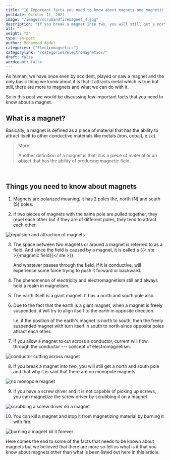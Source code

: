 ```yaml
---
title: "10 Important facts you need to know about magnets and magnetic fields"
postdate: October 11, 2021
image: "/images/scrubandfiremagnet_4.jpg"
description: "If you break a magnet into two, you will still get a north and south pole and that why it is said that there are no monopole magnets. You can kill a magnet and stop it from magnetizing material by burning it with fire."
alt: ""
weight: "3"
type: em-post
author: Mohammad Abdul
categories: ["Electromagnetics"]
categorylink: "/categories/electromagnetics/"
draft: false
wordcount: false
---
```


As human, we have once even by accident, played or saw a magnet and the only basic thing we know about it is that it attracts metal which is true but still, there are more to magnets and what we can do with it.

So in this post we would be discussing few important facts that you need to know about a magnet.

## What is a magnet?

Basically, a magnet is defined as a piece of material that has the ability to attract itself to other conductive materials like metals (iron, cobalt, e.t.c).

<blockquote class="blockquote">
<p class="little-nugget">More</p>
<p class="quote-text">
Another definition of a magnet is that; it is a piece of material or an object that has the ability of producing magnetic field.</p>
</blockquote>

<br>

## Things you need to know about magnets

1. Magnets are polarized meaning, it has 2 poles the, north (N) and south (S) poles.

2. If two pieces of magnets with the same pole are pulled together, they repel each other but if they are of different poles, they tend to attract each other.

<img loading="lazy" src="/images/repelandattract_2.jpg" alt="repulsion and attraction of magnets">

3. The space between two magnets or around a magnet is referred to as a field. And since the field is caused by a magnet, it is called a {{< ste >}}magnetic field{{</ ste >}}.

   And whatever passes through the field, if it is conductive, will experience some force trying to push it forward or backward.

4. The phenomenon of electricity and electromagnetism still and always hold a realm in magnetism.

5. The earth itself is a giant magnet. It has a north and south pole also.

6. Due to the fact that the earth is a giant magnet, when a magnet is freely suspended, it will try to align itself to the earth in opposite direction.

   I.e. if the position of the earth's magnet is north to south, then the freely suspended magnet with turn itself in south to north since opposite poles attract each other.

7. If you allow a magnet to cut across a conductor, current will flow through the conductor --- concept of electromagnetism.

 <img loading="lazy" src="/images/cutacross_2.jpg" alt="conductor cutting across magnet">

8. If you break a magnet into two, you will still get a north and south pole and that why it is said that there are no monopole magnets.

 <img loading="lazy" src="/images/monopolemagnet_2.jpg" alt="no monopole magnet">

9. If you have a screw driver and it is not capable of picking up screws, you can magnetize the screw driver by scrubbing it on a magnet.

 <img loading="lazy" src="/images/scrubandfiremagnet_4.jpg" alt="scrubbing a screw driver on a magnet">

10. You can kill a magnet and stop it from magnetizing material by burning it with fire.

 <img loading="lazy" src="/images/scrubandfiremagnet_3.jpg" alt=" burning a magnet kil it forever">

Here comes the end to some of the facts that needs to be known about magnets but we believed that there are more so tell us what is it that you know about magnets other than what is been listed out here in this article.
